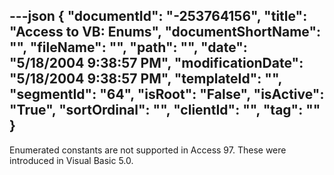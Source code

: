 ---json
{
  "documentId": "-253764156",
  "title": "Access to VB: Enums",
  "documentShortName": "",
  "fileName": "",
  "path": "",
  "date": "5/18/2004 9:38:57 PM",
  "modificationDate": "5/18/2004 9:38:57 PM",
  "templateId": "",
  "segmentId": "64",
  "isRoot": "False",
  "isActive": "True",
  "sortOrdinal": "",
  "clientId": "",
  "tag": ""
}
---

Enumerated constants are not supported in Access 97. These were introduced in Visual Basic 5.0.
